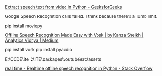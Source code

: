 [Extract speech text from video in Python - GeeksforGeeks](https://www.geeksforgeeks.org/extract-speech-text-from-video-in-python/)

Google Speech Recognition calls failed. I think because there's a 10mb limit.

pip install moviepy

[Offline Speech Recognition Made Easy with Vosk | by Kanza Sheikh | Analytics Vidhya | Medium](https://medium.com/analytics-vidhya/offline-speech-recognition-made-easy-with-vosk-c61f7b720215)

pip install vosk
pip install pyaudio

E:\CODE\ite_2\ITE\packages\youtube\src\assets

[real time - Realtime offline speech recognition in Python - Stack Overflow](https://stackoverflow.com/questions/51525691/realtime-offline-speech-recognition-in-python)

